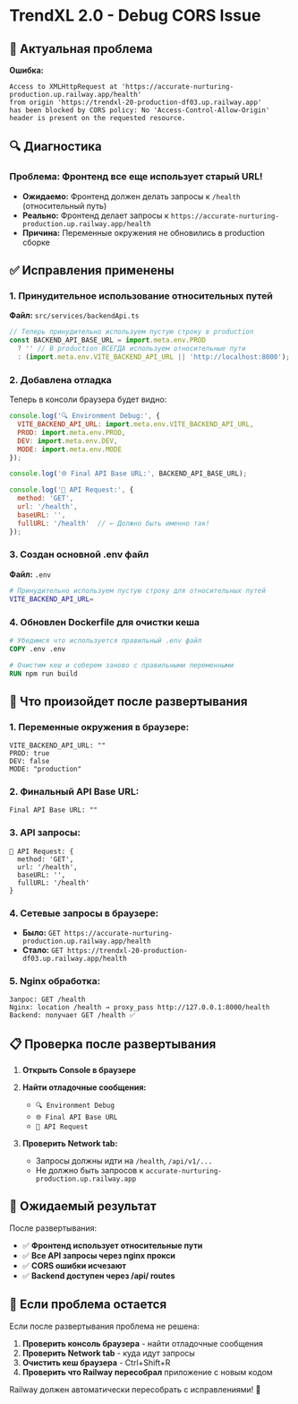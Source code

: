 # TrendXL 2.0 - Debug CORS Issue

## 🚨 Актуальная проблема

**Ошибка:**
```
Access to XMLHttpRequest at 'https://accurate-nurturing-production.up.railway.app/health' 
from origin 'https://trendxl-20-production-df03.up.railway.app' 
has been blocked by CORS policy: No 'Access-Control-Allow-Origin' header is present on the requested resource.
```

## 🔍 Диагностика

### **Проблема:** Фронтенд все еще использует старый URL!

- **Ожидаемо:** Фронтенд должен делать запросы к `/health` (относительный путь)
- **Реально:** Фронтенд делает запросы к `https://accurate-nurturing-production.up.railway.app/health`
- **Причина:** Переменные окружения не обновились в production сборке

## ✅ Исправления применены

### **1. Принудительное использование относительных путей**

**Файл:** `src/services/backendApi.ts`
```javascript
// Теперь принудительно используем пустую строку в production
const BACKEND_API_BASE_URL = import.meta.env.PROD 
  ? '' // В production ВСЕГДА используем относительные пути
  : (import.meta.env.VITE_BACKEND_API_URL || 'http://localhost:8000');
```

### **2. Добавлена отладка**

Теперь в консоли браузера будет видно:
```javascript
console.log('🔍 Environment Debug:', {
  VITE_BACKEND_API_URL: import.meta.env.VITE_BACKEND_API_URL,
  PROD: import.meta.env.PROD,
  DEV: import.meta.env.DEV,
  MODE: import.meta.env.MODE
});

console.log('🌐 Final API Base URL:', BACKEND_API_BASE_URL);

console.log('🚀 API Request:', {
  method: 'GET',
  url: '/health',
  baseURL: '',
  fullURL: '/health'  // ← Должно быть именно так!
});
```

### **3. Создан основной .env файл**

**Файл:** `.env`
```bash
# Принудительно используем пустую строку для относительных путей
VITE_BACKEND_API_URL=
```

### **4. Обновлен Dockerfile для очистки кеша**

```dockerfile
# Убедимся что используется правильный .env файл
COPY .env .env

# Очистим кеш и соберем заново с правильными переменными  
RUN npm run build
```

## 🧪 Что произойдет после развертывания

### **1. Переменные окружения в браузере:**
```
VITE_BACKEND_API_URL: ""
PROD: true
DEV: false
MODE: "production"
```

### **2. Финальный API Base URL:**
```
Final API Base URL: ""
```

### **3. API запросы:**
```
🚀 API Request: {
  method: 'GET',
  url: '/health',
  baseURL: '',
  fullURL: '/health'
}
```

### **4. Сетевые запросы в браузере:**
- **Было:** `GET https://accurate-nurturing-production.up.railway.app/health`
- **Стало:** `GET https://trendxl-20-production-df03.up.railway.app/health`

### **5. Nginx обработка:**
```
Запрос: GET /health
Nginx: location /health → proxy_pass http://127.0.0.1:8000/health
Backend: получает GET /health ✅
```

## 📋 Проверка после развертывания

1. **Открыть Console в браузере**
2. **Найти отладочные сообщения:**
   - `🔍 Environment Debug`
   - `🌐 Final API Base URL`
   - `🚀 API Request`

3. **Проверить Network tab:**
   - Запросы должны идти на `/health`, `/api/v1/...`
   - Не должно быть запросов к `accurate-nurturing-production.up.railway.app`

## 🚀 Ожидаемый результат

После развертывания:
- ✅ **Фронтенд использует относительные пути**
- ✅ **Все API запросы через nginx прокси**  
- ✅ **CORS ошибки исчезают**
- ✅ **Backend доступен через /api/ routes**

## 🔧 Если проблема остается

Если после развертывания проблема не решена:

1. **Проверить консоль браузера** - найти отладочные сообщения
2. **Проверить Network tab** - куда идут запросы
3. **Очистить кеш браузера** - Ctrl+Shift+R
4. **Проверить что Railway пересобрал** приложение с новым кодом

Railway должен автоматически пересобрать с исправлениями! 🎯
